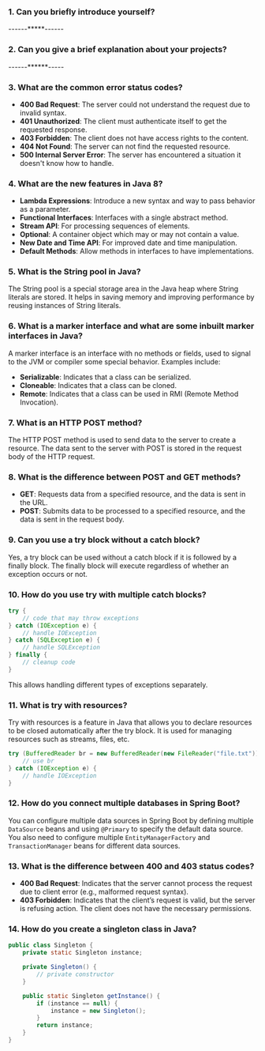 ### 1. Can you briefly introduce yourself?
------*****------
### 2. Can you give a brief explanation about your projects?
------******-----
### 3. What are the common error status codes?
- **400 Bad Request**: The server could not understand the request due to invalid syntax.
- **401 Unauthorized**: The client must authenticate itself to get the requested response.
- **403 Forbidden**: The client does not have access rights to the content.
- **404 Not Found**: The server can not find the requested resource.
- **500 Internal Server Error**: The server has encountered a situation it doesn't know how to handle.

### 4. What are the new features in Java 8?
- **Lambda Expressions**: Introduce a new syntax and way to pass behavior as a parameter.
- **Functional Interfaces**: Interfaces with a single abstract method.
- **Stream API**: For processing sequences of elements.
- **Optional**: A container object which may or may not contain a value.
- **New Date and Time API**: For improved date and time manipulation.
- **Default Methods**: Allow methods in interfaces to have implementations.

### 5. What is the String pool in Java?
The String pool is a special storage area in the Java heap where String literals are stored. It helps in saving memory and improving performance by reusing instances of String literals.

### 6. What is a marker interface and what are some inbuilt marker interfaces in Java?
A marker interface is an interface with no methods or fields, used to signal to the JVM or compiler some special behavior. Examples include:
- **Serializable**: Indicates that a class can be serialized.
- **Cloneable**: Indicates that a class can be cloned.
- **Remote**: Indicates that a class can be used in RMI (Remote Method Invocation).

### 7. What is an HTTP POST method?
The HTTP POST method is used to send data to the server to create a resource. The data sent to the server with POST is stored in the request body of the HTTP request.

### 8. What is the difference between POST and GET methods?
- **GET**: Requests data from a specified resource, and the data is sent in the URL.
- **POST**: Submits data to be processed to a specified resource, and the data is sent in the request body.

### 9. Can you use a try block without a catch block?
Yes, a try block can be used without a catch block if it is followed by a finally block. The finally block will execute regardless of whether an exception occurs or not.

### 10. How do you use try with multiple catch blocks?
```java
try {
    // code that may throw exceptions
} catch (IOException e) {
    // handle IOException
} catch (SQLException e) {
    // handle SQLException
} finally {
    // cleanup code
}
```
This allows handling different types of exceptions separately.

### 11. What is try with resources?
Try with resources is a feature in Java that allows you to declare resources to be closed automatically after the try block. It is used for managing resources such as streams, files, etc.
```java
try (BufferedReader br = new BufferedReader(new FileReader("file.txt"))) {
    // use br
} catch (IOException e) {
    // handle IOException
}
```

### 12. How do you connect multiple databases in Spring Boot?
You can configure multiple data sources in Spring Boot by defining multiple `DataSource` beans and using `@Primary` to specify the default data source. You also need to configure multiple `EntityManagerFactory` and `TransactionManager` beans for different data sources.

### 13. What is the difference between 400 and 403 status codes?
- **400 Bad Request**: Indicates that the server cannot process the request due to client error (e.g., malformed request syntax).
- **403 Forbidden**: Indicates that the client’s request is valid, but the server is refusing action. The client does not have the necessary permissions.

### 14. How do you create a singleton class in Java?
```java
public class Singleton {
    private static Singleton instance;

    private Singleton() {
        // private constructor
    }

    public static Singleton getInstance() {
        if (instance == null) {
            instance = new Singleton();
        }
        return instance;
    }
}
```
